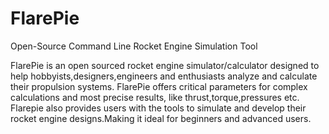 # FlarePie
Open-Source Command Line Rocket Engine Simulation Tool

FlarePie is an open sourced rocket engine simulator/calculator designed to help hobbyists,designers,engineers and enthusiasts analyze and calculate their propulsion systems.
FlarePie offers critical parameters for complex calculations and most precise results, like thrust,torque,pressures etc. Flarepie also provides users with the tools to simulate
and develop their rocket engine designs.Making it ideal for beginners and advanced users.
